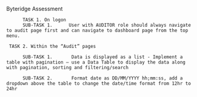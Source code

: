 Byteridge Assessment


          TASK 1. On logon
          SUB-TASK 1.      User with AUDITOR role should always navigate to audit page first and can navigate to dashboard page from the top menu.

     TASK 2. Within the “Audit” pages

          SUB-TASK 1.       Data is displayed as a list - Implement a table with pagination – use a Data Table to display the data along with pagination, sorting and filtering/search

          SUB-TASK 2.       Format date as DD/MM/YYYY hh;mm:ss, add a dropdown above the table to change the date/time format from 12hr to 24hr

 
